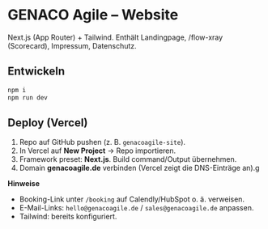 # GENACO Agile – Website

Next.js (App Router) + Tailwind. Enthält Landingpage, /flow-xray (Scorecard), Impressum, Datenschutz.

## Entwickeln
```bash
npm i
npm run dev
```

## Deploy (Vercel)
1. Repo auf GitHub pushen (z. B. `genacoagile-site`).
2. In Vercel auf **New Project** → Repo importieren.
3. Framework preset: **Next.js**. Build command/Output übernehmen.
4. Domain **genacoagile.de** verbinden (Vercel zeigt die DNS-Einträge an).g

**Hinweise**
- Booking-Link unter `/booking` auf Calendly/HubSpot o. ä. verweisen.
- E-Mail-Links: `hello@genacoagile.de` / `sales@genacoagile.de` anpassen.
- Tailwind: bereits konfiguriert.
